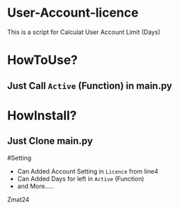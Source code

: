 # User-Account-licence
This is a script for Calculat User Account Limit (Days)

# HowToUse?
## Just Call `Active` (Function) in main.py

# HowInstall?
## Just Clone main.py

#Setting
- Can Added Account Setting in `Licence` from line4
- Can Added Days for left in `Active` (Function)
- and More.....

Zmat24
